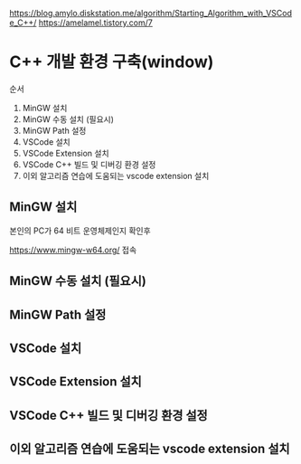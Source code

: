 https://blog.amylo.diskstation.me/algorithm/Starting_Algorithm_with_VSCode_C++/
https://amelamel.tistory.com/7

# C++ 개발 환경 구축(window)

순서
1. MinGW 설치
2. MinGW 수동 설치 (필요시)
3. MinGW Path 설정
4. VSCode 설치
5. VSCode Extension 설치
6. VSCode C++ 빌드 및 디버깅 환경 설정
7. 이외 알고리즘 연습에 도움되는 vscode extension 설치

## MinGW 설치
본인의 PC가 64 비트 운영체제인지 확인후

https://www.mingw-w64.org/ 접속



## MinGW 수동 설치 (필요시)


## MinGW Path 설정


## VSCode 설치


## VSCode Extension 설치


## VSCode C++ 빌드 및 디버깅 환경 설정


## 이외 알고리즘 연습에 도움되는 vscode extension 설치

